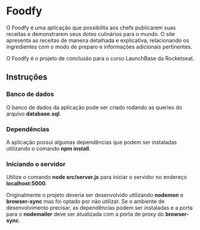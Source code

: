 # Foodfy
O Foodfy é uma aplicação que possibilita aos chefs publicarem suas receitas e demonstrarem seus dotes culinários para o mundo. O site apresenta as receitas de maneira detalhada e explicativa, relacionando os ingredientes com o modo de preparo e informações adicionais pertinentes.

O Foodfy é o projeto de conclusão para o curso LaunchBase da Rocketseat.

## Instruções


### Banco de dados
O banco de dados da aplicação pode ser criado rodando as queries do arquivo **database.sql**.

### Dependências
A aplicação possui algumas dependências que podem ser instaladas utilizando o comando **npm install**.

### Iniciando o servidor
Utilize o comando **node src/server.js** para iniciar o servidor no endereço **localhost:5000**. 

Originalmente o projeto deveria ser desenvolvido utilizando **nodemon** e **browser-sync** mas foi optado por não utilizar. Se o ambiente de desenvolvimento precisar, as dependências podem ser instaladas e a porta para o **nodemailer** deve ser atualizada com a porta de proxy do **browser-sync**.
